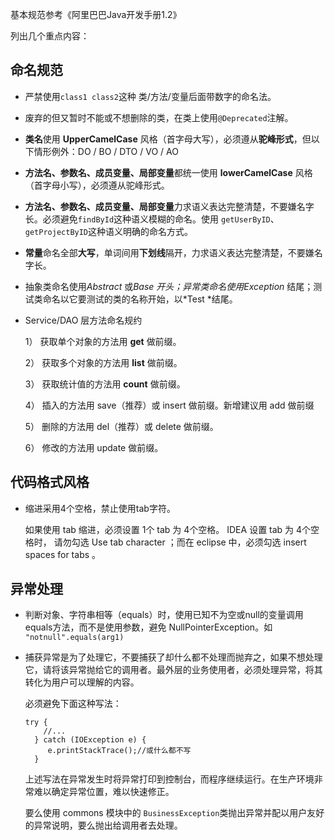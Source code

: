 
基本规范参考《阿里巴巴Java开发手册1.2》

列出几个重点内容：
## 命名规范
- 严禁使用`class1 class2`这种 类/方法/变量后面带数字的命名法。
- 废弃的但又暂时不能或不想删除的类，在类上使用`@Deprecated`注解。
- **类名**使用 **UpperCamelCase** 风格（首字母大写），必须遵从**驼峰形式**，但以下情形例外：DO / BO / DTO / VO / AO
- **方法名、参数名、成员变量、局部变量**都统一使用 **lowerCamelCase**  风格（首字母小写），必须遵从驼峰形式。
- **方法名、参数名、成员变量、局部变量**力求语义表达完整清楚，不要嫌名字长。必须避免` findById `这种语义模糊的命名。使用 `getUserByID`、`getProjectByID`这种语义明确的命名方式。
- **常量**命名全部**大写**，单词间用**下划线**隔开，力求语义表达完整清楚，不要嫌名字长。
- 抽象类命名使用*Abstract* 或*Base *开头；异常类命名使用*Exception* 结尾；测试类命名以它要测试的类的名称开始，以*Test *结尾。
- Service/DAO 层方法命名规约

    1） 获取单个对象的方法用 **get** 做前缀。
    
    2） 获取多个对象的方法用 **list** 做前缀。
    
    3） 获取统计值的方法用 **count** 做前缀。
    
    4） 插入的方法用 save（推荐）或 insert 做前缀。新增建议用 add 做前缀
    
    5） 删除的方法用 del（推荐）或 delete 做前缀。
    
    6） 修改的方法用 update 做前缀。

## 代码格式风格

- 缩进采用4个空格，禁止使用tab字符。

  如果使用 tab 缩进，必须设置 1个 tab 为 4个空格。 IDEA 设置 tab 为 4个空格时， 请勿勾选 Use tab character ；而在 eclipse 中，必须勾选 insert spaces for tabs 。
  
## 异常处理
- 判断对象、字符串相等（equals）时，使用已知不为空或null的变量调用equals方法，而不是使用参数，避免 NullPointerException。如 `"notnull".equals(arg1)`
  
- 捕获异常是为了处理它，不要捕获了却什么都不处理而抛弃之，如果不想处理它，请将该异常抛给它的调用者。最外层的业务使用者，必须处理异常，将其转化为用户可以理解的内容。

  必须避免下面这种写法：
  ```
  try {
	  //...
	} catch (IOException e) {
	   e.printStackTrace();//或什么都不写
	}
  ```
  上述写法在异常发生时将异常打印到控制台，而程序继续运行。在生产环境非常难以确定异常位置，难以快速修正。
  
  要么使用 commons 模块中的 `BusinessException`类抛出异常并配以用户友好的异常说明，要么抛出给调用者去处理。
